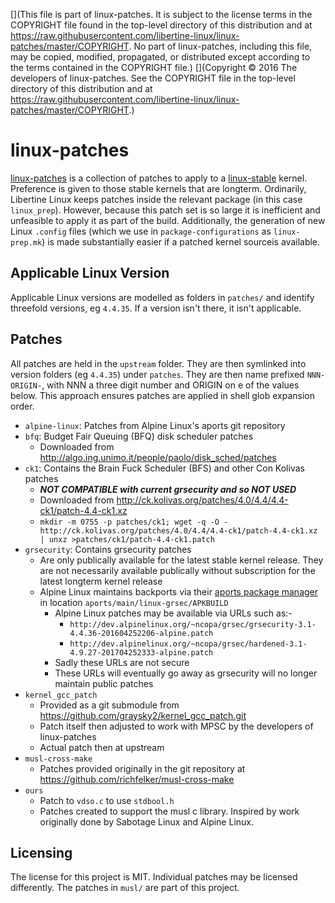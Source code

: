 [](This file is part of linux-patches. It is subject to the license terms in the COPYRIGHT file found in the top-level directory of this distribution and at https://raw.githubusercontent.com/libertine-linux/linux-patches/master/COPYRIGHT. No part of linux-patches, including this file, may be copied, modified, propagated, or distributed except according to the terms contained in the COPYRIGHT file.)
[](Copyright © 2016 The developers of linux-patches. See the COPYRIGHT file in the top-level directory of this distribution and at https://raw.githubusercontent.com/libertine-linux/linux-patches/master/COPYRIGHT.)

# linux-patches

[linux-patches] is a collection of patches to apply to a [linux-stable](https://github.com/libertine-linux-forks/linux-stable) kernel. Preference is given to those stable kernels that are longterm. Ordinarily, Libertine Linux keeps patches inside the relevant package (in this case `linux_prep`). However, because this patch set is so large it is inefficient and unfeasible to apply it as part of the build. Additionally, the generation of new Linux `.config` files (which we use in `package-configurations` as `linux-prep.mk`) is made substantially easier if a patched kernel sourceis available.


## Applicable Linux Version

Applicable Linux versions are modelled as folders in `patches/` and identify threefold versions, eg `4.4.35`. If a version isn't there, it isn't applicable.


## Patches

All patches are held in the `upstream` folder. They are then symlinked into version folders (eg `4.4.35`) under `patches`. They are then name prefixed `NNN-ORIGIN-`, with NNN a three digit number and ORIGIN on e of the values below. This approach ensures patches are applied in shell glob expansion order.

* `alpine-linux`: Patches from Alpine Linux's aports git repository
* `bfq`: Budget Fair Queuing (BFQ) disk scheduler patches
	* Downloaded from <http://algo.ing.unimo.it/people/paolo/disk_sched/patches>
* `ck1`: Contains the Brain Fuck Scheduler (BFS) and other Con Kolivas patches
	* ***NOT COMPATIBLE with current grsecurity and so NOT USED***
	* Downloaded from <http://ck.kolivas.org/patches/4.0/4.4/4.4-ck1/patch-4.4-ck1.xz>
	* `mkdir -m 0755 -p patches/ck1; wget -q -O - http://ck.kolivas.org/patches/4.0/4.4/4.4-ck1/patch-4.4-ck1.xz | unxz >patches/ck1/patch-4.4-ck1.patch`
* `grsecurity`: Contains grsecurity patches
	 * Are only publically available for the latest stable kernel release. They are not necessarily available publically without subscription for the latest longterm kernel release
	 * Alpine Linux maintains backports via their [aports package manager](git://git.alpinelinux.org/aports) in location `aports/main/linux-grsec/APKBUILD`
		 * Alpine Linux patches may be available via URLs such as:-
		 	 * `http://dev.alpinelinux.org/~ncopa/grsec/grsecurity-3.1-4.4.36-201604252206-alpine.patch`
			 * `http://dev.alpinelinux.org/~ncopa/grsec/hardened-3.1-4.9.27-201704252333-alpine.patch`
		 * Sadly these URLs are not secure
		 * These URLs will eventually go away as grsecurity will no longer maintain public patches
* `kernel_gcc_patch`
	* Provided as a git submodule from <https://github.com/graysky2/kernel_gcc_patch.git>
	* Patch itself then adjusted to work with MPSC by the developers of linux-patches
	* Actual patch then at upstream
* `musl-cross-make`
	* Patches provided originally in the git repository at <https://github.com/richfelker/musl-cross-make>
* `ours`
	* Patch to `vdso.c` to use `stdbool.h`
	* Patches created to support the musl c library. Inspired by work originally done by Sabotage Linux and Alpine Linux. 

## Licensing

The license for this project is MIT. Individual patches may be licensed differently. The patches in `musl/` are part of this project.

[linux-patches]: https://github.com/libertine-linux/linux-patches "linux-patches GitHub page"
